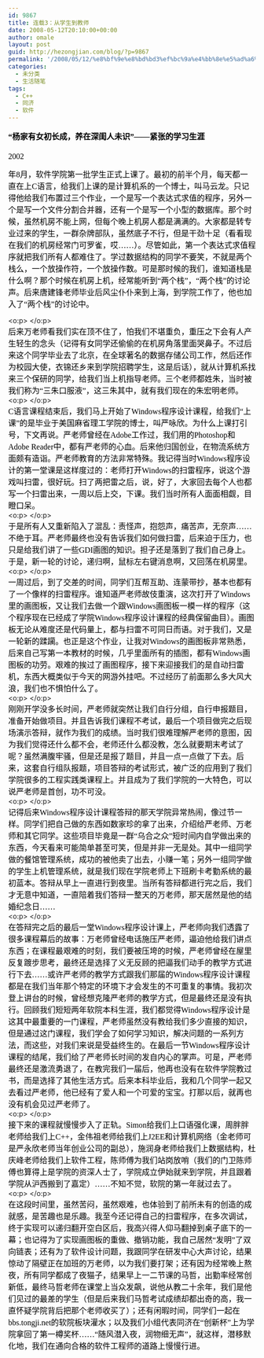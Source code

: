 ```yaml
---
id: 9867
title: 连载3：从学生到教师
date: 2008-05-12T20:10:00+00:00
author: omale
layout: post
guid: http://hezongjian.com/blog/?p=9867
permalink: '/2008/05/12/%e8%bf%9e%e8%bd%bd3%ef%bc%9a%e4%bb%8e%e5%ad%a6%e7%94%9f%e5%88%b0%e6%95%99%e5%b8%88/'
categories:
  - 未分类
  - 生活随笔
tags:
  - C++
  - 同济
  - 软件
---
```

<h3 style="MARGIN: 13pt 0cm">
  <font color=#000000><span style="FONT-SIZE: 12pt; LINE-HEIGHT: 173%; FONT-FAMILY: 宋体; mso-bidi-font-size: 16.0pt; mso-ascii-font-family: Calibri; mso-hansi-font-family: Calibri">“杨家有女初长成，养在深闺人未识”——紧张的学习生涯</span><span lang=EN-US style="FONT-SIZE: 12pt; LINE-HEIGHT: 173%; mso-bidi-font-size: 16.0pt"><?xml:namespace prefix = o ns = "urn:schemas-microsoft-com:office:office"  /><o:p></o:p></span></font>
</h3><p class=MsoNormal style="MARGIN: 0cm 0cm 0pt"><font size=3><font color=#000000><span lang=EN-US><font face=Calibri>2002</font></span>

<span style="FONT-FAMILY: 宋体; mso-ascii-font-family: Calibri; mso-hansi-font-family: Calibri">年</span><span lang=EN-US><font face=Calibri>8</font></span><span style="FONT-FAMILY: 宋体; mso-ascii-font-family: Calibri; mso-hansi-font-family: Calibri">月，软件学院第一批学生正式上课了。最初的前半个月，每天都一直在上</span><span lang=EN-US><font face=Calibri>C</font></span><span style="FONT-FAMILY: 宋体; mso-ascii-font-family: Calibri; mso-hansi-font-family: Calibri">语言，给我们上课的是计算机系的一个博士，叫马云龙。只记得他给我们布置过三个作业，一个是写一个表达式求值的程序，另外一个是写一个文件分割合并器，还有一个是写一个小型的数据库。那个时候，虽然机房不能上网，但每个晚上机房人都是满满的。大家都是转专业过来的学生，一群杂牌部队，虽然底子不行，但是干劲十足（看看现在我们的机房经常门可罗雀，哎……）。尽管如此，第一个表达式求值程序就把我们所有人都难住了。学过数据结构的同学不要笑，不就是两个栈么，一个放操作符，一个放操作数。可是那时候的我们，谁知道栈是什么啊？那个时候在机房上机，经常能听到“两个栈”，“两个栈”的讨论声。后来唐建锋老师毕业后风尘仆仆来到上海，到学院工作了，他也加入了“两个栈”的讨论中。</span></font></font></p> <p class=MsoNormal style="MARGIN: 0cm 0cm 0pt"><span lang=EN-US><o:p><font face=Calibri color=#000000 size=3>&nbsp;</font></o:p></span></p> <p class=MsoNormal style="MARGIN: 0cm 0cm 0pt"><span style="FONT-FAMILY: 宋体; mso-ascii-font-family: Calibri; mso-hansi-font-family: Calibri"><font color=#000000 size=3>后来万老师看我们实在顶不住了，怕我们不堪重负，重压之下会有人产生轻生的念头（记得有女同学还偷偷的在机房角落里面哭鼻子。不过后来这个同学毕业去了北京，在全球著名的数据存储公司工作，然后还作为校园大使，衣锦还乡来到学院招聘学生，这是后话），就从计算机系找来三个保研的同学，给我们当上机指导老师。三个老师都姓朱，当时被我们称为“三朱口服液”，这三朱其中，就有我们现在的朱宏明老师。</font></span></p> <p class=MsoNormal style="MARGIN: 0cm 0cm 0pt"><span lang=EN-US><o:p><font face=Calibri color=#000000 size=3>&nbsp;</font></o:p></span></p> <p class=MsoNormal style="MARGIN: 0cm 0cm 0pt"><font size=3><font color=#000000><span lang=EN-US><font face=Calibri>C</font></span><span style="FONT-FAMILY: 宋体; mso-ascii-font-family: Calibri; mso-hansi-font-family: Calibri">语言课程结束后，我们马上开始了</span><span lang=EN-US><font face=Calibri>Windows</font></span><span style="FONT-FAMILY: 宋体; mso-ascii-font-family: Calibri; mso-hansi-font-family: Calibri">程序设计课程，给我们“上课”的是毕业于美国麻省理工学院的博士，叫严咏欣。为什么上课打引号，下文再说。严老师曾经在</span><span lang=EN-US><font face=Calibri>Adobe</font></span><span style="FONT-FAMILY: 宋体; mso-ascii-font-family: Calibri; mso-hansi-font-family: Calibri">工作过，我们用的</span><span lang=EN-US><font face=Calibri>Photoshop</font></span><span style="FONT-FAMILY: 宋体; mso-ascii-font-family: Calibri; mso-hansi-font-family: Calibri">和</span><span lang=EN-US><font face=Calibri>Adobe Reader</font></span><span style="FONT-FAMILY: 宋体; mso-ascii-font-family: Calibri; mso-hansi-font-family: Calibri">中，都有严老师的心血。后来他归国创业，在物流系统方面颇有造诣。严老师教育的方法非常特殊。我记得当时</span><span lang=EN-US><font face=Calibri>Windows</font></span><span style="FONT-FAMILY: 宋体; mso-ascii-font-family: Calibri; mso-hansi-font-family: Calibri">程序设计的第一堂课是这样度过的：老师打开</span><span lang=EN-US><font face=Calibri>Windows</font></span><span style="FONT-FAMILY: 宋体; mso-ascii-font-family: Calibri; mso-hansi-font-family: Calibri">的扫雷程序，说这个游戏叫扫雷，很好玩。扫了两把雷之后，说，好了，大家回去每个人也都写一个扫雷出来，一周以后上交，下课。我们当时所有人面面相觑，目瞪口呆。</span></font></font></p> <p class=MsoNormal style="MARGIN: 0cm 0cm 0pt"><span lang=EN-US><o:p><font face=Calibri color=#000000 size=3>&nbsp;</font></o:p></span></p> <p class=MsoNormal style="MARGIN: 0cm 0cm 0pt"><font size=3><font color=#000000><span style="FONT-FAMILY: 宋体; mso-ascii-font-family: Calibri; mso-hansi-font-family: Calibri">于是所有人又重新陷入了混乱：责怪声，抱怨声，痛苦声，无奈声……不绝于耳。严老师最终也没有告诉我们如何做扫雷，后来迫于压力，也只是给我们讲了一些</span><span lang=EN-US><font face=Calibri>GDI</font></span><span style="FONT-FAMILY: 宋体; mso-ascii-font-family: Calibri; mso-hansi-font-family: Calibri">画图的知识。担子还是落到了我们自己身上。于是，新一轮的讨论，递归啊，鼠标左右键消息啊，又回荡在机房里。</span></font></font></p> <p class=MsoNormal style="MARGIN: 0cm 0cm 0pt"><span lang=EN-US><o:p><font face=Calibri color=#000000 size=3>&nbsp;</font></o:p></span></p> <p class=MsoNormal style="MARGIN: 0cm 0cm 0pt"><font size=3><font color=#000000><span style="FONT-FAMILY: 宋体; mso-ascii-font-family: Calibri; mso-hansi-font-family: Calibri">一周过后，到了交差的时间，同学们互帮互助、连蒙带抄，基本也都有了一个像样的扫雷程序。谁知道严老师故伎重演，这次打开了</span><span lang=EN-US><font face=Calibri>Windows</font></span><span style="FONT-FAMILY: 宋体; mso-ascii-font-family: Calibri; mso-hansi-font-family: Calibri">里的画图板，又让我们去做一个跟</span><span lang=EN-US><font face=Calibri>Windows</font></span><span style="FONT-FAMILY: 宋体; mso-ascii-font-family: Calibri; mso-hansi-font-family: Calibri">画图板一模一样的程序（这个程序现在已经成了学院</span><span lang=EN-US><font face=Calibri>Windows</font></span><span style="FONT-FAMILY: 宋体; mso-ascii-font-family: Calibri; mso-hansi-font-family: Calibri">程序设计课程的经典保留曲目）。画图板无论从难度还是代码量上，都与扫雷不可同日而语。对于我们，又是一轮新的蹂躏。也正是这个作业，让我对</span><span lang=EN-US><font face=Calibri>Windows</font></span><span style="FONT-FAMILY: 宋体; mso-ascii-font-family: Calibri; mso-hansi-font-family: Calibri">的画图板非常熟悉，后来自己写第一本教材的时候，几乎里面所有的插图，都有</span><span lang=EN-US><font face=Calibri>Windows</font></span><span style="FONT-FAMILY: 宋体; mso-ascii-font-family: Calibri; mso-hansi-font-family: Calibri">画图板的功劳。艰难的挨过了画图程序，接下来迎接我们的是自动扫雷机，东西大概类似于今天的网游外挂吧。不过经历了前面那么多大风大浪，我们也不惧怕什么了。</span></font></font></p> <p class=MsoNormal style="MARGIN: 0cm 0cm 0pt"><span lang=EN-US><o:p><font face=Calibri color=#000000 size=3>&nbsp;</font></o:p></span></p> <p class=MsoNormal style="MARGIN: 0cm 0cm 0pt"><span style="FONT-FAMILY: 宋体; mso-ascii-font-family: Calibri; mso-hansi-font-family: Calibri"><font color=#000000 size=3>刚刚开学没多长时间，严老师就突然让我们自行分组，自行申报题目，准备开始做项目。并且告诉我们课程不考试，最后一个项目做完之后现场演示答辩，就作为我们的成绩。当时我们很难理解严老师的意图，因为我们觉得还什么都不会，老师还什么都没教，怎么就要期末考试了呢？虽然满腹牢骚，但是还是报了题目，并且一点一点做了下去。后来，这套自行组队报题，项目答辩的考试形式，被广泛的应用到了我们学院很多的工程实践类课程上。并且成为了我们学院的一大特色，可以说严老师是首创，功不可没。</font></span></p> <p class=MsoNormal style="MARGIN: 0cm 0cm 0pt"><span lang=EN-US><o:p><font face=Calibri color=#000000 size=3>&nbsp;</font></o:p></span></p> <p class=MsoNormal style="MARGIN: 0cm 0cm 0pt"><font size=3><font color=#000000><span style="FONT-FAMILY: 宋体; mso-ascii-font-family: Calibri; mso-hansi-font-family: Calibri">记得后来</span><span lang=EN-US><font face=Calibri>Windows</font></span><span style="FONT-FAMILY: 宋体; mso-ascii-font-family: Calibri; mso-hansi-font-family: Calibri">程序设计课程答辩的那天学院异常热闹，像过节一样。同学们把自己做的东西如数家珍的拿了出来，介绍给严老师、万老师和其它同学。这些项目毕竟是一群“乌合之众”短时间内自学做出来的东西，今天看来可能简单甚至可笑，但是并非一无是处。其中一组同学做的餐馆管理系统，成功的被他卖了出去，小赚一笔；另外一组同学做的学生上机管理系统，就是我们现在学院老师上下班刷卡考勤系统的最初蓝本。答辩从早上一直进行到夜里。当所有答辩都进行完之后，我们才无意中知道，一直陪着我们答辩一整天的万老师，那天居然是他的结婚纪念日……</span></font></font></p> <p class=MsoNormal style="MARGIN: 0cm 0cm 0pt"><span lang=EN-US><o:p><font face=Calibri color=#000000 size=3>&nbsp;</font></o:p></span></p> <p class=MsoNormal style="MARGIN: 0cm 0cm 0pt"><font size=3><font color=#000000><span style="FONT-FAMILY: 宋体; mso-ascii-font-family: Calibri; mso-hansi-font-family: Calibri">在答辩完之后的最后一堂</span><span lang=EN-US><font face=Calibri>Windows</font></span><span style="FONT-FAMILY: 宋体; mso-ascii-font-family: Calibri; mso-hansi-font-family: Calibri">程序设计课上，严老师向我们透露了很多课程幕后的故事：万老师曾经电话施压严老师，逼迫他给我们讲点东西；在课程最艰难的时刻，我们要被压垮的时候，严老师曾经在屋里反复踱步思考，最终还是选择了义无反顾的把逼我们动手的教学方式进行下去……或许严老师的教学方式跟我们那届的</span><span lang=EN-US><font face=Calibri>Windows</font></span><span style="FONT-FAMILY: 宋体; mso-ascii-font-family: Calibri; mso-hansi-font-family: Calibri">程序设计课程都是在我们当年那个特定的环境下才会发生的不可重复的事情。我初次登上讲台的时候，曾经想克隆严老师的教学方式，但是最终还是没有执行。回顾我们短短两年软院本科生涯，我们都觉得</span><span lang=EN-US><font face=Calibri>Windows</font></span><span style="FONT-FAMILY: 宋体; mso-ascii-font-family: Calibri; mso-hansi-font-family: Calibri">程序设计是这其中最重要的一门课程，严老师虽然没有教给我们多少直接的知识，但是通过这门课程，我们学会了如何学习知识，解决问题的一系列方法，而这些，对我们来说是受益终生的。在最后一节</span><span lang=EN-US><font face=Calibri>Windows</font></span><span style="FONT-FAMILY: 宋体; mso-ascii-font-family: Calibri; mso-hansi-font-family: Calibri">程序设计课程的结尾，我们给了严老师长时间的发自内心的掌声。可是，严老师最终还是激流勇退了，在教完我们一届后，他再也没有在软件学院教过书，而是选择了其他生活方式。后来本科毕业后，我和几个同学一起又去看过严老师，他已经有了爱人和一个可爱的宝宝。打那以后，就再也没有机会见过严老师了。</span></font></font></p> <p class=MsoNormal style="MARGIN: 0cm 0cm 0pt"><span lang=EN-US><o:p><font face=Calibri color=#000000 size=3>&nbsp;</font></o:p></span></p> <p class=MsoNormal style="MARGIN: 0cm 0cm 0pt"><font size=3><font color=#000000><span style="FONT-FAMILY: 宋体; mso-ascii-font-family: Calibri; mso-hansi-font-family: Calibri">接下来的课程就慢慢步入了正轨。</span><span lang=EN-US><font face=Calibri>Simon</font></span><span style="FONT-FAMILY: 宋体; mso-ascii-font-family: Calibri; mso-hansi-font-family: Calibri">给我们上口语强化课，周胖胖老师给我们上</span><span lang=EN-US><font face=Calibri>C++</font></span><span style="FONT-FAMILY: 宋体; mso-ascii-font-family: Calibri; mso-hansi-font-family: Calibri">，金伟祖老师给我们上</span><span lang=EN-US><font face=Calibri>J2EE</font></span><span style="FONT-FAMILY: 宋体; mso-ascii-font-family: Calibri; mso-hansi-font-family: Calibri">和计算机网络（金老师可是严永欣老师当年创业公司的副总），施润身老师给我们上数据结构，杜庆峰老师给我们上软件工程，陈师傅为我们站岗放哨（我们的门卫陈师傅也算得上是学院的资深人士了，学院成立伊始就来到学院，并且跟着学院从沪西搬到了嘉定）……不知不觉，软院的第一年就过去了。</span></font></font></p> <p class=MsoNormal style="MARGIN: 0cm 0cm 0pt"><span lang=EN-US><o:p><font face=Calibri color=#000000 size=3>&nbsp;</font></o:p></span></p> <p class=MsoNormal style="MARGIN: 0cm 0cm 0pt"><font size=3><font color=#000000><span style="FONT-FAMILY: 宋体; mso-ascii-font-family: Calibri; mso-hansi-font-family: Calibri">在这段时间里，虽然苦闷，虽然艰难，也体验到了前所未有的创造的成就感，是苦趣也是乐趣。我至今还记得自己的扫雷程序，在多次调试，终于实现可以递归翻开空白区后，我高兴得人仰马翻掉到桌子底下的一幕；也记得为了实现画图板的重做、撤销功能，我自己居然“发明”了双向链表；还有为了软件设计问题，我跟同学在研发中心大声讨论，结果惊动了隔壁正在加班的万老师，以为我们要打架；还有因为经常晚上熬夜，所有同学都成了夜猫子，结果早上一二节课的马哲，出勤率经常创新低，最终马哲老师在课堂上当众发飙，说他从教二十余年，我们是他们见过的最差的学生（但是后来我们马哲考试成绩却都出奇的高，我一直怀疑学院背后把那个老师收买了）；还有闲暇时间，同学们一起在</span><span lang=EN-US><font face=Calibri>bbs.tongji.net</font></span><span style="FONT-FAMILY: 宋体; mso-ascii-font-family: Calibri; mso-hansi-font-family: Calibri">的软院板块灌水；以及我们小组代表同济在“创新杯”上为学院拿回了第一樽奖杯……“随风潜入夜，润物细无声”，就这样，潜移默化地，我们在通向合格的软件工程师的道路上慢慢行进。</span></font></font></p>